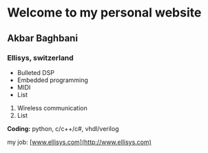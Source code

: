 # Welcome to my personal website
## Akbar Baghbani
### Ellisys, switzerland

- Bulleted DSP
- Embedded programming
- MIDI
- List

1. Wireless communication
2. List

**Coding:** python, c/c++/c#, vhdl/verilog

my job: [www.ellisys.com](http://www.ellisys.com)
